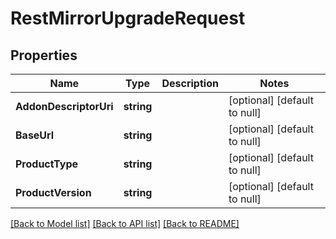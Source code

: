 # RestMirrorUpgradeRequest

## Properties
Name | Type | Description | Notes
------------ | ------------- | ------------- | -------------
**AddonDescriptorUri** | **string** |  | [optional] [default to null]
**BaseUrl** | **string** |  | [optional] [default to null]
**ProductType** | **string** |  | [optional] [default to null]
**ProductVersion** | **string** |  | [optional] [default to null]

[[Back to Model list]](../README.md#documentation-for-models) [[Back to API list]](../README.md#documentation-for-api-endpoints) [[Back to README]](../README.md)

